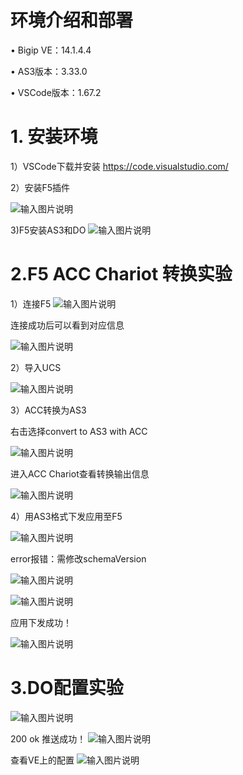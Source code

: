 # 环境介绍和部署

• Bigip VE：14.1.4.4

• AS3版本：3.33.0

• VSCode版本：1.67.2


# 1. 安装环境

1）VSCode下载并安装
https://code.visualstudio.com/

2）安装F5插件

![输入图片说明](pictures/1.png)

3)F5安装AS3和DO
![输入图片说明](pictures/101.png)

# 2.F5 ACC Chariot 转换实验

1）连接F5
![输入图片说明](pictures/2.png)

连接成功后可以看到对应信息

![输入图片说明](pictures/201.png)

2）导入UCS

![输入图片说明](pictures/3.png)

3）ACC转换为AS3

右击选择convert to AS3 with ACC 

![输入图片说明](pictures/4.png)

进入ACC Chariot查看转换输出信息

![输入图片说明](pictures/5.png)

4）用AS3格式下发应用至F5

![输入图片说明](pictures/6.png)

error报错：需修改schemaVersion

![输入图片说明](pictures/7.png)

![输入图片说明](pictures/8.png)

应用下发成功！

![输入图片说明](pictures/9.png)

# 3.DO配置实验 
![输入图片说明](pictures/10.png)

200 ok 推送成功！
![输入图片说明](pictures/12.png)

查看VE上的配置
![输入图片说明](pictures/13.png)